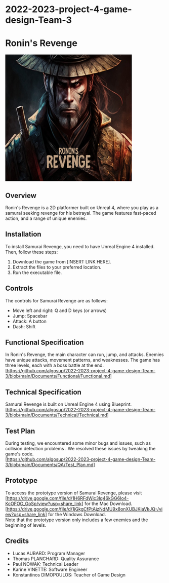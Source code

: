 # 2022-2023-project-4-game-design-Team-3

# Ronin's Revenge

<img src="Ronins_Revenge.png" alt= “” width="400px" height="400px">

## Overview

Ronin's Revenge is a 2D platformer built on Unreal 4, where you play as a samurai seeking revenge for his betrayal. The game features fast-paced action, and a range of unique enemies.

## Installation

To install Samurai Revenge, you need to have Unreal Engine 4 installed. Then, follow these steps:

1. Download the game from [INSERT LINK HERE].
2. Extract the files to your preferred location.
3. Run the executable file.

## Controls

The controls for Samurai Revenge are as follows:

- Move left and right: Q and D keys (or arrows)
- Jump: Spacebar 
- Attack: A button
- Dash: Shift

## Functional Specification

In Ronin's Revenge, the main character can run, jump, and attacks. Enemies have unique attacks, movement patterns, and weaknesses. The game has three levels, each with a boss battle at the end.<br>
[https://github.com/algosup/2022-2023-project-4-game-design-Team-3/blob/main/Documents/Functional/Functional.md]

## Technical Specification

Samurai Revenge is built on Unreal Engine 4 using Blueprint.<br>
[https://github.com/algosup/2022-2023-project-4-game-design-Team-3/blob/main/Documents/Technical/Technical.md]

## Test Plan

During testing, we encountered some minor bugs and issues, such as collision detection problems . We resolved these issues by tweaking the game's code.<br>
[https://github.com/algosup/2022-2023-project-4-game-design-Team-3/blob/main/Documents/QA/Test_Plan.md]

## Prototype

To access the prototype version of Samurai Revenge, please visit <br>
[https://drive.google.com/file/d/1H6RFdWic3lg46kGG6Io4-KcOFOO_GoSp/view?usp=share_link] for the Mac Download.<br>
[https://drive.google.com/file/d/1jGkgCfPtAjzNdMU9x8onXUBJKiaVkJQ-/view?usp=share_link] for the Windows Download.<br>
Note that the prototype version only includes a few enemies and the beginning of levels.

## Credits

- Lucas AUBARD: Program Manager
- Thomas PLANCHARD: Quality Assurance
- Paul NOWAK: Technical Leader
- Karine VINETTE: Software Engineer
- Konstantinos DIMOPOULOS: Teacher of Game Design

